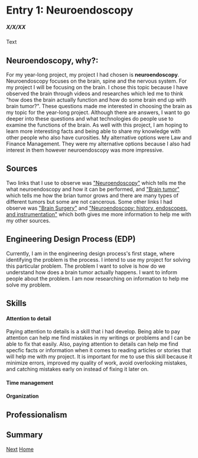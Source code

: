 # Entry 1: Neuroendoscopy
##### X/X/XX

Text
## Neuroendoscopy, why?: 
For my year-long project, my project I had chosen is **neuroendoscopy**. Neuroendoscopy focuses on the brain, spine and the nervous system. For my project I will be focusing on the brain. I chose this topic because I have observed the brain through videos and researches which led me to think "how does the brain actually function and how do some brain end up with brain tumor?". These questions made me interested in choosing the brain as my topic for the year-long project.  Although there are answers, I want to go deeper into these questions and what technologies do people use to examine the functions of the brain. As well with this project, I am hoping to learn more interesting facts and being able to share my knowledge with other people who also have curosities. My alternative options were Law and Finance Management. They were my alternative options because I also had interest in them however neuroendoscopy was more impressive.

## Sources
Two links that I use to observe was ["Neuroendoscopy"](https://www.moffitt.org/cancers/brain-cancer/treatment/surgery/neuroendoscopy/) which tells me the what neuroendoscopy and how it can be performed, and ["Brain tumor"](https://www.mayoclinic.org/diseases-conditions/brain-tumor/symptoms-causes/syc-20350084) which tells me how the brian tumor grows and there are many types of different tumors but some are not cancerous. Some other links I had observe was ["Brain Surgery"](https://my.clevelandclinic.org/health/treatments/16802-brain-surgery) and ["Neuroendoscopy: history, endoscopes, and instrumentation"](https://link.springer.com/article/10.1007/s00381-023-06090-0) which both gives me more information to help me with my other sources.

## Engineering Design Process (EDP)
Currently, I am in the engineering design process's first stage, where identifying the problem is the process. I intend to use my project for solving this particular problem. The problem I want to solve is how do we understand how does a brain tumor actually happens. I want to inform people about the problem. I am now researching on information to help me solve my problem.

## Skills 

#### Attention to detail
Paying attention to details is a skill that i had develop. Being able to pay attention can help me find mistakes in my writings or problems and I can be able to fix that easily. Also, paying attention to details can help me find specfic facts or information when it comes to reading articles or stories that will help me with my project. It is important for me to use this skill because it  minimize errors, improved my quality of work, avoid overlooking mistakes, and catching mistakes early on instead of fixing it later on.

#### Time management


#### Organization

## Professionalism 

## Summary

[Next](entry02.md)
[Home](../README.md)
